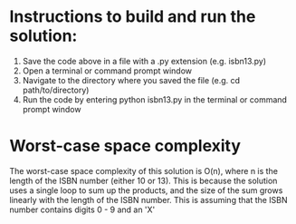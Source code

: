 # Instructions to build and run the solution:

1. Save the code above in a file with a .py extension (e.g. isbn13.py)
2. Open a terminal or command prompt window
3. Navigate to the directory where you saved the file (e.g. cd path/to/directory)
4. Run the code by entering python isbn13.py in the terminal or command prompt window

# Worst-case space complexity

The worst-case space complexity of this solution is O(n), where n is the length of the ISBN number (either 10 or 13). 
This is because the solution uses a single loop to sum up the products, and the size of the sum grows linearly with the length of the ISBN number.
This is assuming that the ISBN number contains digits 0 - 9 and an 'X'
